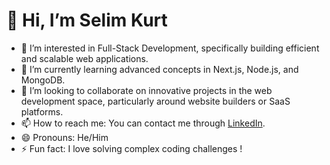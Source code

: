 # 👋 Hi, I’m Selim Kurt
- 👀 I’m interested in Full-Stack Development, specifically building efficient and scalable web applications.
- 🌱 I’m currently learning advanced concepts in Next.js, Node.js, and MongoDB.
- 💞️ I’m looking to collaborate on innovative projects in the web development space, particularly around website builders or SaaS platforms.
- 📫 How to reach me: You can contact me through [LinkedIn](https://www.linkedin.com/in/selimkurt/).
- 😄 Pronouns: He/Him
- ⚡ Fun fact: I love solving complex coding challenges !
